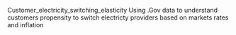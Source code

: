  Customer_electricity_switching_elasticity
Using .Gov data to understand customers propensity to switch electricty providers based on markets rates and inflation
